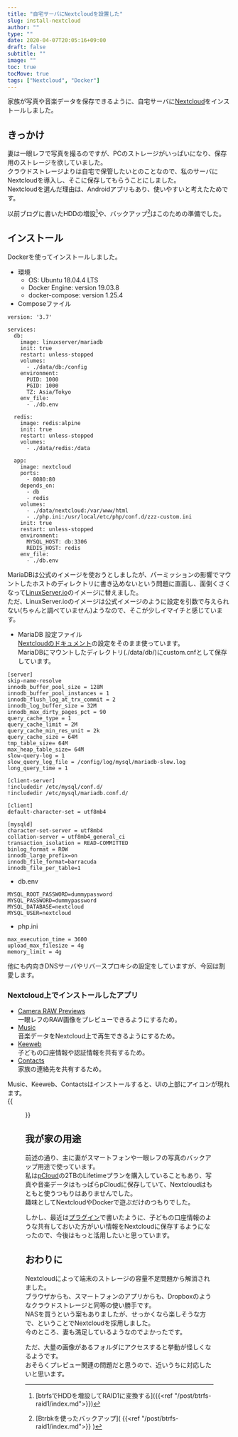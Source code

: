 ```yaml
---
title: "自宅サーバにNextcloudを設置した"
slug: install-nextcloud
author: ""
type: ""
date: 2020-04-07T20:05:16+09:00
draft: false
subtitle: ""
image: ""
toc: true
tocMove: true
tags: ["Nextcloud", "Docker"]
---
```


家族が写真や音楽データを保存できるように、自宅サーバに[Nextcloud](https://nextcloud.com/)をインストールしました。

## きっかけ

妻は一眼レフで写真を撮るのですが、PCのストレージがいっぱいになり、保存用のストレージを欲していました。  
クラウドストレージよりは自宅で保管したいとのことなので、私のサーバにNextcloudを導入し、そこに保存してもらうことにしました。  
Nextcloudを選んだ理由は、Androidアプリもあり、使いやすいと考えたためです。

以前ブログに書いたHDDの増設[^1]や、バックアップ[^2]はこのための準備でした。  

[^1]: [btrfsでHDDを増設してRAID1に変換する]({{<ref "/post/btrfs-raid1/index.md">}})
[^2]: [Btrbkを使ったバックアップ]( {{<ref "/post/btrfs-raid1/index.md">}} )

## インストール

Dockerを使ってインストールしました。  

- 環境
  - OS: Ubuntu 18.04.4 LTS
  - Docker Engine: version 19.03.8
  - docker-compose: version 1.25.4
- Composeファイル
```
version: '3.7'

services:
  db:
    image: linuxserver/mariadb
    init: true
    restart: unless-stopped
    volumes:
      - ./data/db:/config
    environment:
      PUID: 1000
      PGID: 1000
      TZ: Asia/Tokyo
    env_file:
      - ./db.env

  redis:
    image: redis:alpine
    init: true
    restart: unless-stopped
    volumes:
      - ./data/redis:/data

  app:
    image: nextcloud
    ports:
      - 8080:80
    depends_on:
      - db
      - redis
    volumes:
      - ./data/nextcloud:/var/www/html
      - ./php.ini:/usr/local/etc/php/conf.d/zzz-custom.ini
    init: true
    restart: unless-stopped
    environment:
      MYSQL_HOST: db:3306
      REDIS_HOST: redis
    env_file:
      - ./db.env
```
MariaDBは公式のイメージを使おうとしましたが、パーミッションの影響でマウントしたホストのディレクトリに書き込めないという問題に直面し、面倒くさくなって[LinuxServer.io](https://www.linuxserver.io/)のイメージに替えました。  
ただ、LinuxServer.ioのイメージは公式イメージのように設定を引数で与えられない(ちゃんと調べていません)ようなので、そこが少しイマイチと感じています。  
- MariaDB 設定ファイル   
  [Nextcloudのドキュメント](https://docs.nextcloud.com/server/15/admin_manual/configuration_database/linux_database_configuration.html)の設定をそのまま使っています。  
  MariaDBにマウントしたディレクトリ(./data/db/)にcustom.cnfとして保存しています。  
```
[server]
skip-name-resolve
innodb_buffer_pool_size = 128M
innodb_buffer_pool_instances = 1
innodb_flush_log_at_trx_commit = 2
innodb_log_buffer_size = 32M
innodb_max_dirty_pages_pct = 90
query_cache_type = 1
query_cache_limit = 2M
query_cache_min_res_unit = 2k
query_cache_size = 64M
tmp_table_size= 64M
max_heap_table_size= 64M
slow-query-log = 1
slow_query_log_file	= /config/log/mysql/mariadb-slow.log
long_query_time = 1

[client-server]
!includedir /etc/mysql/conf.d/
!includedir /etc/mysql/mariadb.conf.d/

[client]
default-character-set = utf8mb4

[mysqld]
character-set-server = utf8mb4
collation-server = utf8mb4_general_ci
transaction_isolation = READ-COMMITTED
binlog_format = ROW
innodb_large_prefix=on
innodb_file_format=barracuda
innodb_file_per_table=1
```
- db.env  
```
MYSQL_ROOT_PASSWORD=dummypassword
MYSQL_PASSWORD=dummypassword
MYSQL_DATABASE=nextcloud
MYSQL_USER=nextcloud
```
- php.ini  
```
max_execution_time = 3600
upload_max_filesize = 4g
memory_limit = 4g
```

他にも内向きDNSサーバやリバースプロキシの設定をしていますが、今回は割愛します。

### Nextcloud上でインストールしたアプリ

- [Camera RAW Previews](https://apps.nextcloud.com/apps/camerarawpreviews)  
  一眼レフのRAW画像をプレビューできるようにするため。
- [Music](https://apps.nextcloud.com/apps/music)  
  音楽データをNextcloud上で再生できるようにするため。
- [Keeweb](https://apps.nextcloud.com/apps/keeweb)  
  子どもの口座情報や認証情報を共有するため。
- [Contacts](https://apps.nextcloud.com/apps/contacts)  
  家族の連絡先を共有するため。

Music、Keeweb、Contactsはインストールすると、UIの上部にアイコンが現れます。  
{{<figure src="ui.png" caption="一番左はNextcloudのロゴ。ロゴの右にあるアイコンは、左から、ファイル、写真、アクティビティ、Keeweb、連絡先 (Contacts)、ミュージック (Music)。">}}

## 我が家の用途

前述の通り、主に妻がスマートフォンや一眼レフの写真のバックアップ用途で使っています。  
私は[pCloud](https://www.pcloud.com/)の2TBのLifetimeプランを購入していることもあり、写真や音楽データはもっぱらpCloudに保存していて、Nextcloudはもともと使うつもりはありませんでした。  
趣味としてNextcloudやDockerで遊ぶだけのつもりでした。  

しかし、最近は[プラグイン](#プラグイン)で書いたように、子どもの口座情報のような共有しておいた方がいい情報をNextcloudに保存するようになったので、今後はもっと活用したいと思っています。  

## おわりに

Nextcloudによって端末のストレージの容量不足問題から解消されました。  
ブラウザからも、スマートフォンのアプリからも、Dropboxのようなクラウドストレージと同等の使い勝手です。  
NASを買うという案もありましたが、せっかくなら楽しそうな方で、ということでNextcloudを採用しました。  
今のところ、妻も満足しているようなのでよかったです。  

ただ、大量の画像があるフォルダにアクセスすると挙動が怪しくなるようです。  
おそらくプレビュー関連の問題だと思うので、近いうちに対応したいと思います。  

